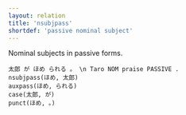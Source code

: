 ```yaml
---
layout: relation
title: 'nsubjpass'
shortdef: 'passive nominal subject'
---
```


Nominal subjects in passive forms.

~~~ sdparse
太郎 が ほめ られる 。 \n Taro NOM praise PASSIVE .
nsubjpass(ほめ, 太郎)
auxpass(ほめ, られる)
case(太郎, が)
punct(ほめ, 。)
~~~ 
<!-- Interlanguage links updated Út zář 29 20:23:38 CEST 2020 -->
